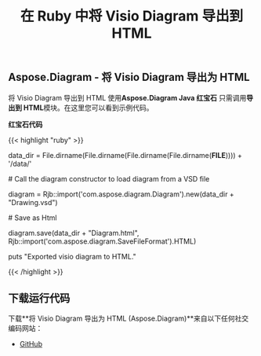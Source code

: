 ﻿---
title: 在 Ruby 中将 Visio Diagram 导出到 HTML
type: docs
weight: 20
url: /zh/java/export-visio-diagram-to-html-in-ruby/
---
## **Aspose.Diagram - 将 Visio Diagram 导出为 HTML**
将 Visio Diagram 导出到 HTML 使用**Aspose.Diagram Java 红宝石** 只需调用**导出到 HTML**模块。在这里您可以看到示例代码。

**红宝石代码**

{{< highlight "ruby" >}}

 data_dir = File.dirname(File.dirname(File.dirname(File.dirname(__FILE__)))) + '/data/'

\# Call the diagram constructor to load diagram from a VSD file

diagram = Rjb::import('com.aspose.diagram.Diagram').new(data_dir + "Drawing.vsd")

\# Save as Html

diagram.save(data_dir + "Diagram.html", Rjb::import('com.aspose.diagram.SaveFileFormat').HTML)

puts "Exported visio diagram to HTML."

{{< /highlight >}}
## **下载运行代码**
下载**将 Visio Diagram 导出为 HTML (Aspose.Diagram)**来自以下任何社交编码网站：

- [GitHub](https://github.com/asposediagram/Aspose.Diagram-for-Java/blob/master/Plugins/Aspose_Diagram_Java_for_Ruby/lib/asposediagramjava/Export/exporttohtml.rb)
